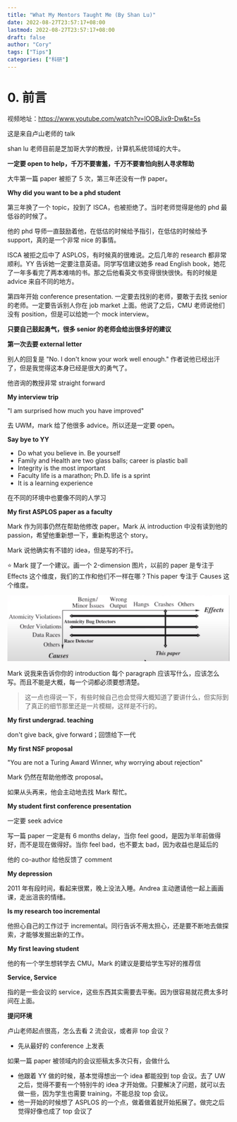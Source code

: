 ```yaml
---
title: "What My Mentors Taught Me (By Shan Lu)"
date: 2022-08-27T23:57:17+08:00
lastmod: 2022-08-27T23:57:17+08:00
draft: false
author: "Cory"
tags: ["Tips"]
categories: ["科研"]
---
```


# 0. 前言

视频地址：https://www.youtube.com/watch?v=lOOBJix9-Dw&t=5s

这是来自卢山老师的 talk

shan lu 老师目前是芝加哥大学的教授，计算机系统领域的大牛。



**一定要 open to help，千万不要害羞，千万不要害怕向别人寻求帮助**

大牛第一篇 paper 被拒了 5 次，第三年还没有一作 paper。

**Why did you want to be a phd student**

第三年换了一个 topic，投到了 ISCA，也被拒绝了。当时老师觉得是他的 phd 最低谷的时候了。

他的 phd 导师一直鼓励着他，在低估的时候给予指引，在低估的时候给予 support，真的是一个非常 nice 的事情。

ISCA 被拒之后中了 ASPLOS，有时候真的很难说。之后几年的 research 都非常顺利。YY 告诉她一定要注意英语。同学写信建议她多 read English book，她花了一年多看完了两本难啃的书。那之后他看英文书变得很快很快。有的时候是 advice 来自不同的地方。

第四年开始 conference presentation. 一定要去找别的老师，要敢于去找 senior 的老师。一定要告诉别人你在 job market 上面。他说了之后，CMU 老师说他们没有 position，但是可以给她一个 mock interview。

**只要自己鼓起勇气，很多 senior 的老师会给出很多好的建议**

**第一次去要 external letter**

别人的回复是 "No. I don't know your work well enough." 作者说他已经出汗了，但是我觉得这本身已经是很大的勇气了。

他咨询的教授非常 straight forward

**My interview trip**

"I am surprised how much you have improved"

去 UWM，mark 给了他很多 advice。所以还是一定要 open。

**Say bye to YY**

+ Do what you believe in. Be yourself
+ Family and Health are two glass balls; career is plastic ball
+ Integrity is the most important
+ Faculty life is a marathon; Ph.D. life is a sprint
+ It is a learning experience

在不同的环境中也要像不同的人学习

**My first ASPLOS paper as a faculty**

Mark 作为同事仍然在帮助他修改 paper。Mark 从 introduction 中没有读到他的 passion，希望他重新想一下，重新构思这个 story。

Mark 说他确实有不错的 idea，但是写的不行。

:star: Mark 提了一个建议。画一个 2-dimension 图片，以前的 paper 是专注于 Effects 这个维度，我们的工作和他们不一样在哪？This paper 专注于 Causes 这个维度。

<div>
    <img src=Img/shanlu.png>
</div>

Mark 说我来告诉你你的 introduction 每个 paragraph 应该写什么，应该怎么写。而且不能是大概，每一个词都必须要想清楚。

> 这一点也得说一下，有些时候自己也会觉得大概知道了要讲什么，但实际到了真正的细节那里还是一片模糊，这样是不行的。

**My first undergrad. teaching**

don't give back, give forward；回馈给下一代

**My first NSF proposal**

"You are not a Turing Award Winner, why worrying about rejection"

Mark 仍然在帮助他修改 proposal。

如果从头再来，他会主动地去找 Mark 帮忙。

**My student first conference presentation**

一定要 seek advice 

写一篇 paper 一定是有 6 months delay，当你 feel good，是因为半年前做得好，而不是现在做得好。当你 feel bad，也不要太 bad，因为收益也是延后的



他的 co-author 给他反馈了 comment

**My depression**

2011 年有段时间，看起来很累，晚上没法入睡。Andrea 主动邀请他一起上画画课，走出沮丧的情绪。

**Is my research too incremental**

他担心自己的工作过于 incremental。同行告诉不用太担心，还是要不断地去做探索，才能够发掘出新的工作。

**My first leaving student**

他的有一个学生想转学去 CMU。Mark 的建议是要给学生写好的推荐信

**Service, Service**

指的是一些会议的 service，这些东西其实需要去平衡。因为很容易就花费太多时间在上面。

**提问环境**

卢山老师起点很高，怎么去看 2 流会议，或者非 top 会议？

+ 先从最好的 conference 上发表

如果一篇 paper 被领域内的会议拒稿太多次只有，会做什么

+ 他跟着 YY 做的时候，基本觉得想出一个 idea 都能投到 top 会议。去了 UW 之后，觉得不要有一个特别牛的 idea 才开始做。只要解决了问题，就可以去做一些，因为学生也需要 training，不能总投 top 会议。
+ 他一开始的时候想了 ASPLOS 的一个点，做着做着就开始拓展了。做完之后觉得好像也成了 top 会议了
